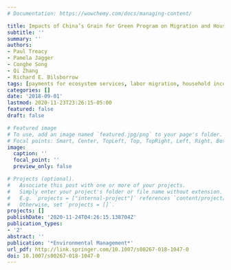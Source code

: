```yaml
---
# Documentation: https://wowchemy.com/docs/managing-content/

title: Impacts of China’s Grain for Green Program on Migration and Household Income
subtitle: ''
summary: ''
authors:
- Paul Treacy
- Pamela Jagger
- Conghe Song
- Qi Zhang
- Richard E. Bilsborrow
tags: [payments for ecosystem services, labor migration, household income]
categories: []
date: '2018-09-01'
lastmod: 2020-11-23T23:26:15-05:00
featured: false
draft: false

# Featured image
# To use, add an image named `featured.jpg/png` to your page's folder.
# Focal points: Smart, Center, TopLeft, Top, TopRight, Left, Right, BottomLeft, Bottom, BottomRight.
image:
  caption: ''
  focal_point: ''
  preview_only: false

# Projects (optional).
#   Associate this post with one or more of your projects.
#   Simply enter your project's folder or file name without extension.
#   E.g. `projects = ["internal-project"]` references `content/project/deep-learning/index.md`.
#   Otherwise, set `projects = []`.
projects: []
publishDate: '2020-11-24T04:26:15.138704Z'
publication_types:
- '2'
abstract: ''
publication: '*Environmental Management*'
url_pdf: http://link.springer.com/10.1007/s00267-018-1047-0
doi: 10.1007/s00267-018-1047-0
---
```

